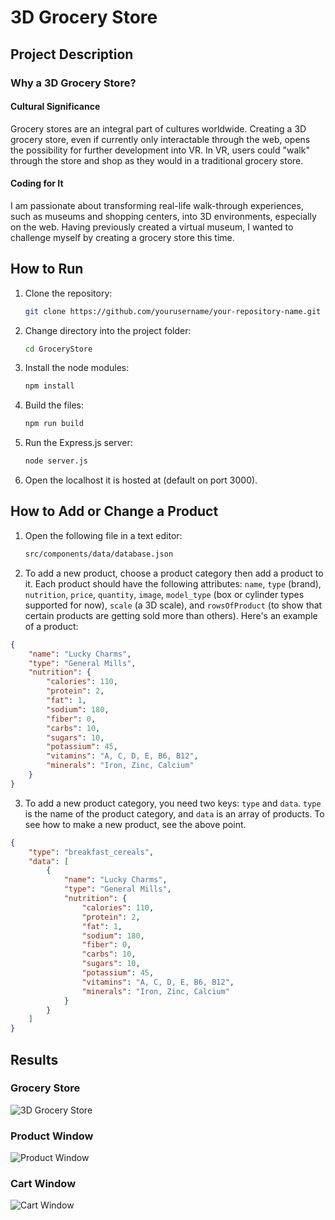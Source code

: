 # 3D Grocery Store 

## Project Description

### Why a 3D Grocery Store?

#### Cultural Significance
Grocery stores are an integral part of cultures worldwide. Creating a 3D grocery store, even if currently only interactable through the web, opens the possibility for further development into VR. In VR, users could "walk" through the store and shop as they would in a traditional grocery store.

#### Coding for It
I am passionate about transforming real-life walk-through experiences, such as museums and shopping centers, into 3D environments, especially on the web. Having previously created a virtual museum, I wanted to challenge myself by creating a grocery store this time.

## How to Run

1. Clone the repository:
    ```sh
    git clone https://github.com/yourusername/your-repository-name.git
    ```

2. Change directory into the project folder:
    ```sh
    cd GroceryStore
    ```

3. Install the node modules:
    ```sh
    npm install
    ```

4. Build the files:
    ```sh
    npm run build
    ```

5. Run the Express.js server:
    ```sh
    node server.js
    ```

6. Open the localhost it is hosted at (default on port 3000).

## How to Add or Change a Product

1. Open the following file in a text editor:
    ```sh
    src/components/data/database.json
    ```

2. To add a new product, choose a product category then add a product to it. Each product should have the following attributes: `name`, `type` (brand), `nutrition`, `price`, `quantity`, `image`, `model_type` (box or cylinder types supported for now), `scale` (a 3D scale), and `rowsOfProduct` (to show that certain products are getting sold more than others).
Here's an example of a product:

```json
{
    "name": "Lucky Charms",
    "type": "General Mills",
    "nutrition": {
        "calories": 110,
        "protein": 2,
        "fat": 1,
        "sodium": 180,
        "fiber": 0,
        "carbs": 10,
        "sugars": 10,
        "potassium": 45,
        "vitamins": "A, C, D, E, B6, B12",
        "minerals": "Iron, Zinc, Calcium"
    }
}
```
3. To add a new product category, you need two keys: `type` and `data`. `type` is the name of the product category, and `data` is an array of products. To see how to make a new product, see the above point.

```json
{
    "type": "breakfast_cereals",
    "data": [
        {
            "name": "Lucky Charms",
            "type": "General Mills",
            "nutrition": {
                "calories": 110,
                "protein": 2,
                "fat": 1,
                "sodium": 180,
                "fiber": 0,
                "carbs": 10,
                "sugars": 10,
                "potassium": 45,
                "vitamins": "A, C, D, E, B6, B12",
                "minerals": "Iron, Zinc, Calcium"
            }
        }
    ]
}
```

## Results
### Grocery Store
![3D Grocery Store](./readme_images/grocery_store.png)
### Product Window
![Product Window](./readme_images/product_window.png)
### Cart Window
![Cart Window](./readme_images/cart_window.png)